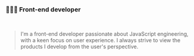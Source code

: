 ### 👩🏻‍💻 Front-end developer 
<br />

>I'm a front-end developer passionate about JavaScript engineering, with a keen focus on user experience.
>I always strive to view the products I develop from the user's perspective.

 <br />  



